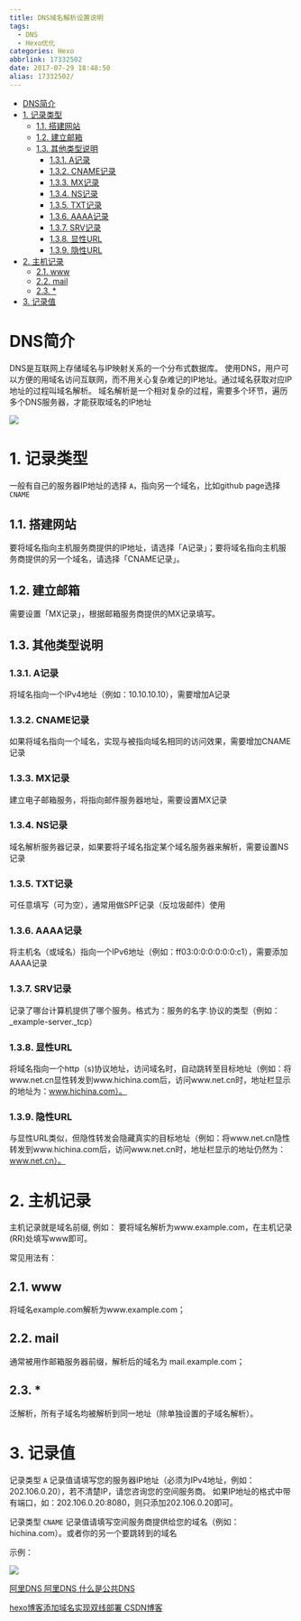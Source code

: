 ```yaml
---
title: DNS域名解析设置说明
tags:
  - DNS
  - Hexo优化
categories: Hexo
abbrlink: 17332502
date: 2017-07-29 18:48:50
alias: 17332502/
---
```

<!-- TOC -->

- [DNS简介](#dns简介)
- [1. 记录类型](#1-记录类型)
    - [1.1. 搭建网站](#11-搭建网站)
    - [1.2. 建立邮箱](#12-建立邮箱)
    - [1.3. 其他类型说明](#13-其他类型说明)
        - [1.3.1. A记录](#131-a记录)
        - [1.3.2. CNAME记录](#132-cname记录)
        - [1.3.3. MX记录](#133-mx记录)
        - [1.3.4. NS记录](#134-ns记录)
        - [1.3.5. TXT记录](#135-txt记录)
        - [1.3.6. AAAA记录](#136-aaaa记录)
        - [1.3.7. SRV记录](#137-srv记录)
        - [1.3.8. 显性URL](#138-显性url)
        - [1.3.9. 隐性URL](#139-隐性url)
- [2. 主机记录](#2-主机记录)
    - [2.1. www](#21-www)
    - [2.2. mail](#22-mail)
    - [2.3. *](#23-)
- [3. 记录值](#3-记录值)

<!-- /TOC -->
<!-- more -->

# DNS简介

DNS是互联网上存储域名与IP映射关系的一个分布式数据库。
使用DNS，用户可以方便的用域名访问互联网，而不用关心复杂难记的IP地址。通过域名获取对应IP地址的过程叫域名解析。
域名解析是一个相对复杂的过程，需要多个环节，遍历多个DNS服务器，才能获取域名的IP地址

![](http://www.alidns.com/static/img/dns-resolve.png)

# 1. 记录类型

一般有自己的服务器IP地址的选择 `A`，指向另一个域名，比如github page选择 `CNAME`

## 1.1. 搭建网站
 要将域名指向主机服务商提供的IP地址，请选择「A记录」；要将域名指向主机服务商提供的另一个域名，请选择「CNAME记录」。

## 1.2. 建立邮箱
需要设置「MX记录」，根据邮箱服务商提供的MX记录填写。

## 1.3. 其他类型说明
### 1.3.1. A记录
将域名指向一个IPv4地址（例如：10.10.10.10），需要增加A记录
### 1.3.2. CNAME记录
如果将域名指向一个域名，实现与被指向域名相同的访问效果，需要增加CNAME记录
### 1.3.3. MX记录
建立电子邮箱服务，将指向邮件服务器地址，需要设置MX记录
### 1.3.4. NS记录
域名解析服务器记录，如果要将子域名指定某个域名服务器来解析，需要设置NS记录
### 1.3.5. TXT记录
可任意填写（可为空），通常用做SPF记录（反垃圾邮件）使用
### 1.3.6. AAAA记录
将主机名（或域名）指向一个IPv6地址（例如：ff03:0:0:0:0:0:0:c1），需要添加AAAA记录
### 1.3.7. SRV记录
记录了哪台计算机提供了哪个服务。格式为：服务的名字.协议的类型（例如：_example-server._tcp）
### 1.3.8. 显性URL
将域名指向一个http（s)协议地址，访问域名时，自动跳转至目标地址（例如：将www.net.cn显性转发到www.hichina.com后，访问www.net.cn时，地址栏显示的地址为：www.hichina.com）。
### 1.3.9. 隐性URL
与显性URL类似，但隐性转发会隐藏真实的目标地址（例如：将www.net.cn隐性转发到www.hichina.com后，访问www.net.cn时，地址栏显示的地址仍然为：www.net.cn）。

# 2. 主机记录

主机记录就是域名前缀,
例如： 要将域名解析为www.example.com，在主机记录(RR)处填写www即可。

常见用法有：
## 2.1. www
将域名example.com解析为www.example.com；
## 2.2. mail
通常被用作邮箱服务器前缀，解析后的域名为 mail.example.com；
## 2.3. * 
泛解析，所有子域名均被解析到同一地址（除单独设置的子域名解析）。

# 3. 记录值

记录类型 `A` 记录值请填写您的服务器IP地址（必须为IPv4地址，例如：202.106.0.20），若不清楚IP，请您咨询您的空间服务商。
如果IP地址的格式中带有端口，如：202.106.0.20:8080，则只添加202.106.0.20即可。

记录类型 `CNAME` 记录值请填写空间服务商提供给您的域名（例如：hichina.com）。或者你的另一个要跳转到的域名

示例：

![](http://7xstki.com1.z0.glb.clouddn.com/hexo%E5%8D%9A%E5%AE%A2%E6%90%AD%E5%BB%BA%E5%9F%9F%E5%90%8D2.png)

[ 阿里DNS ](http://www.alidns.com/faqs/?spm=a21av.7663245.1998408967.7.qLs6xL#dns-tech)
[ 阿里DNS 什么是公共DNS](http://www.alidns.com/faqs/?spm=a21av.7663245.1998408967.7.qLs6xL#dns-base-knowledge)

[hexo博客添加域名实现双线部署 CSDN博客](http://blog.csdn.net/qiuchengjia/article/details/52923156)